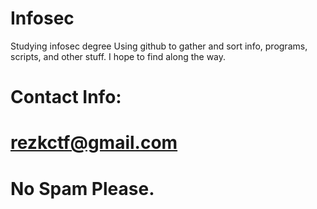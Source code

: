 # Infosec

Studying infosec degree 
Using github to gather and sort info, programs, scripts, and other stuff.
I hope to find along the way. 

# Contact Info: 
# rezkctf@gmail.com 

# No Spam Please.
